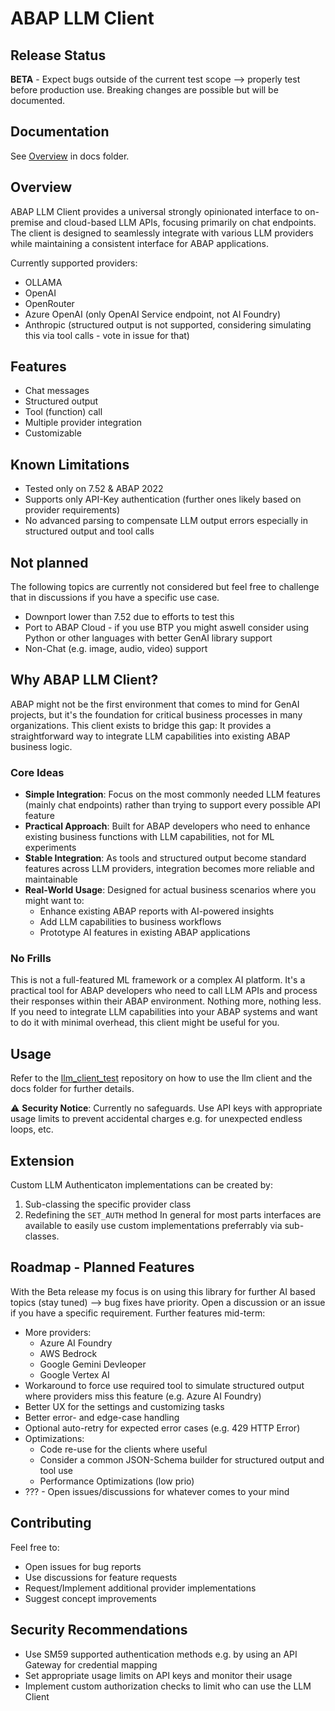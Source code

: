 # ABAP LLM Client

## Release Status
**BETA** - Expect bugs outside of the current test scope --> properly test before production use. Breaking changes are possible but will be documented.

## Documentation
See [Overview](docs/Overview.md) in docs folder.

## Overview
ABAP LLM Client provides a universal strongly opinionated interface to on-premise and cloud-based LLM APIs, focusing primarily on chat endpoints. 
The client is designed to seamlessly integrate with various LLM providers while maintaining a consistent interface for ABAP applications.

Currently supported providers:
- OLLAMA
- OpenAI
- OpenRouter
- Azure OpenAI (only OpenAI Service endpoint, not AI Foundry)
- Anthropic (structured output is not supported, considering simulating this via tool calls - vote in issue for that)

## Features
- Chat messages
- Structured output
- Tool (function) call
- Multiple provider integration
- Customizable

## Known Limitations
- Tested only on 7.52 & ABAP 2022
- Supports only API-Key authentication (further ones likely based on provider requirements)
- No advanced parsing to compensate LLM output errors especially in structured output and tool calls

## Not planned
The following topics are currently not considered but feel free to challenge that in discussions if you have a specific use case.
- Downport lower than 7.52 due to efforts to test this
- Port to ABAP Cloud - if you use BTP you might aswell consider using Python or other languages with better GenAI library support
- Non-Chat (e.g. image, audio, video) support

## Why ABAP LLM Client?
ABAP might not be the first environment that comes to mind for GenAI projects, but it's the foundation for critical business processes in many organizations. This client exists to bridge this gap: 
It provides a straightforward way to integrate LLM capabilities into existing ABAP business logic.

### Core Ideas
- **Simple Integration**: Focus on the most commonly needed LLM features (mainly chat endpoints) rather than trying to support every possible API feature
- **Practical Approach**: Built for ABAP developers who need to enhance existing business functions with LLM capabilities, not for ML experiments
- **Stable Integration**: As tools and structured output become standard features across LLM providers, integration becomes more reliable and maintainable
- **Real-World Usage**: Designed for actual business scenarios where you might want to:
  - Enhance existing ABAP reports with AI-powered insights
  - Add LLM capabilities to business workflows
  - Prototype AI features in existing ABAP applications

### No Frills
This is not a full-featured ML framework or a complex AI platform. It's a practical tool for ABAP developers who need to call LLM APIs and process their responses within their ABAP environment.
Nothing more, nothing less. If you need to integrate LLM capabilities into your ABAP systems and want to do it with minimal overhead, this client might be useful for you.

## Usage
Refer to the [llm_client_test](https://github.com/abap-ai/llm_client_tests) repository on how to use the llm client and the docs folder for further details.

⚠️ **Security Notice**: Currently no safeguards. Use API keys with appropriate usage limits to prevent accidental charges e.g. for unexpected endless loops, etc.

## Extension
Custom LLM Authenticaton implementations can be created by:
1. Sub-classing the specific provider class
2. Redefining the `SET_AUTH` method
In general for most parts interfaces are available to easily use custom implementations preferrably via sub-classes.

## Roadmap - Planned Features
With the Beta release my focus is on using this library for further AI based topics (stay tuned) --> bug fixes have priority. Open a discussion or an issue if you have a specific requirement. 
Further features mid-term:
- More providers:
  - Azure AI Foundry
  - AWS Bedrock
  - Google Gemini Devleoper
  - Google Vertex AI
- Workaround to force use required tool to simulate structured output where providers miss this feature (e.g. Azure AI Foundry)
- Better UX for the settings and customizing tasks
- Better error- and edge-case handling
- Optional auto-retry for expected error cases (e.g. 429 HTTP Error)
- Optimizations:
  - Code re-use for the clients where useful
  - Consider a common JSON-Schema builder for structured output and tool use
  - Performance Optimizations (low prio)
- ??? - Open issues/discussions for whatever comes to your mind

## Contributing
Feel free to:
- Open issues for bug reports
- Use discussions for feature requests
- Request/Implement additional provider implementations
- Suggest concept improvements

## Security Recommendations
- Use SM59 supported authentication methods e.g. by using an API Gateway for credential mapping
- Set appropriate usage limits on API keys and monitor their usage
- Implement custom authorization checks to limit who can use the LLM Client
